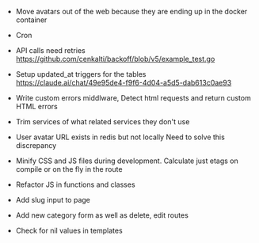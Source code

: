 * Move avatars out of the web because they are
  ending up in the docker container

* Cron
* API calls need retries
  https://github.com/cenkalti/backoff/blob/v5/example_test.go

* Setup updated_at triggers for the tables
  https://claude.ai/chat/49e95de4-f9f6-4d04-a5d5-dab613c0ae93

* Write custom errors middlware,
  Detect html requests and return custom HTML errors
  
* Trim services of what related services they don't use

* User avatar URL exists in redis but not locally
  Need to solve this discrepancy

* Minify CSS and JS files during development.
  Calculate just etags on compile or on the fly in the route
* Refactor JS in functions and classes
* Add slug input to page
* Add new category form as well as delete, edit routes
* Check for nil values in templates